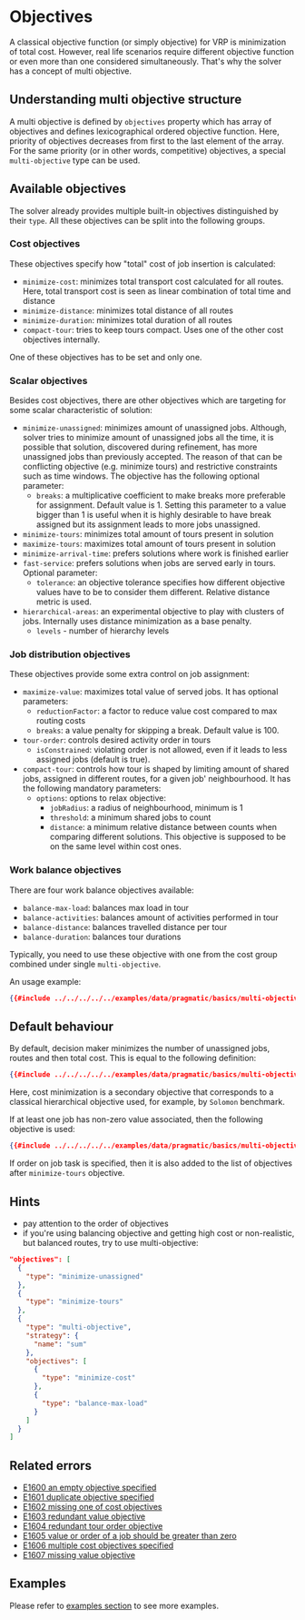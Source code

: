 # Objectives

A classical objective function (or simply objective) for VRP is minimization of total cost. However, real life scenarios
require different objective function or even more than one considered simultaneously. That's why the solver has a concept
of multi objective.


## Understanding multi objective structure

A multi objective is defined by `objectives` property which has array of objectives and defines lexicographical ordered
objective function. Here, priority of objectives decreases from first to the last element of the array. For the same
priority (or in other words, competitive) objectives, a special `multi-objective` type can be used.


## Available objectives

The solver already provides multiple built-in objectives distinguished by their `type`. All these objectives can be
split into the following groups.

### Cost objectives

These objectives specify how "total" cost of job insertion is calculated:

* `minimize-cost`: minimizes total transport cost calculated for all routes. Here, total transport cost is seen as linear
  combination of total time and distance
* `minimize-distance`: minimizes total distance of all routes
* `minimize-duration`: minimizes total duration of all routes
* `compact-tour`: tries to keep tours compact. Uses one of the other cost objectives internally.

One of these objectives has to be set and only one.

### Scalar objectives

Besides cost objectives, there are other objectives which are targeting for some scalar characteristic of solution:

* `minimize-unassigned`: minimizes amount of unassigned jobs. Although, solver tries to minimize amount of
unassigned jobs all the time, it is possible that solution, discovered during refinement, has more unassigned jobs than
previously accepted. The reason of that can be conflicting objective (e.g. minimize tours) and restrictive
constraints such as time windows. The objective has the following optional parameter:
    * `breaks`: a multiplicative coefficient to make breaks more preferable for assignment. Default value is 1. Setting
     this parameter to a value bigger than 1 is useful when it is highly desirable to have break assigned but its
     assignment leads to more jobs unassigned.
* `minimize-tours`: minimizes total amount of tours present in solution
* `maximize-tours`: maximizes total amount of tours present in solution
* `minimize-arrival-time`: prefers solutions where work is finished earlier
* `fast-service`: prefers solutions when jobs are served early in tours. Optional parameter:
  *  `tolerance`: an objective tolerance specifies how different objective values have to be to consider them different.
      Relative distance metric is used.
* `hierarchical-areas`: an experimental objective to play with clusters of jobs. Internally uses distance minimization as
  a base penalty.
  * `levels` - number of hierarchy levels

### Job distribution objectives

These objectives provide some extra control on job assignment:

* `maximize-value`: maximizes total value of served jobs. It has optional parameters:
    * `reductionFactor`: a factor to reduce value cost compared to max routing costs
    * `breaks`: a value penalty for skipping a break. Default value is 100.
* `tour-order`: controls desired activity order in tours
    * `isConstrained`: violating order is not allowed, even if it leads to less assigned jobs (default is true).
* `compact-tour`: controls how tour is shaped by limiting amount of shared jobs, assigned in different routes,
    for a given job' neighbourhood. It has the following mandatory parameters:
   *  `options`: options to relax objective:
       - `jobRadius`: a radius of neighbourhood, minimum is 1
       - `threshold`: a minimum shared jobs to count
       - `distance`:  a minimum relative distance between counts when comparing different solutions.
   This objective is supposed to be on the same level within cost ones.


### Work balance objectives

There are four work balance objectives available:

* `balance-max-load`: balances max load in tour
* `balance-activities`: balances amount of activities performed in tour
* `balance-distance`: balances travelled distance per tour
* `balance-duration`: balances tour durations

Typically, you need to use these objective with one from the cost group combined under single `multi-objective`.

An usage example:

```json
{{#include ../../../../../examples/data/pragmatic/basics/multi-objective.balance-load.problem.json:148:161}}
```

## Default behaviour

By default, decision maker minimizes the number of unassigned jobs, routes and then total cost. This is equal to the
following definition:

```json
{{#include ../../../../../examples/data/pragmatic/basics/multi-objective.default.problem.json:141:151}}
```

Here, cost minimization is a secondary objective that corresponds to a classical hierarchical objective used, for example,
by `Solomon` benchmark.

If at least one job has non-zero value associated, then the following objective is used:

```json
{{#include ../../../../../examples/data/pragmatic/basics/multi-objective.maximize-value.problem.json:143:156}}
```

If order on job task is specified, then it is also added to the list of objectives after `minimize-tours` objective.


## Hints

* pay attention to the order of objectives
* if you're using balancing objective and getting high cost or non-realistic, but balanced routes, try to use multi-objective:

```json
"objectives": [
  {
    "type": "minimize-unassigned"
  },
  {
    "type": "minimize-tours"
  },
  {
    "type": "multi-objective",
    "strategy": {
      "name": "sum"
    },
    "objectives": [
      {
        "type": "minimize-cost"
      },
      {
        "type": "balance-max-load"
      }
    ]
  }
]
```

## Related errors

* [E1600 an empty objective specified](../errors/index.md#e1600)
* [E1601 duplicate objective specified](../errors/index.md#e1601)
* [E1602 missing one of cost objectives](../errors/index.md#e1602)
* [E1603 redundant value objective](../errors/index.md#e1603)
* [E1604 redundant tour order objective](../errors/index.md#e1604)
* [E1605 value or order of a job should be greater than zero](../errors/index.md#e1605)
* [E1606 multiple cost objectives specified](../errors/index.md#e1606)
* [E1607 missing value objective](../errors/index.md#e1607)


## Examples

Please refer to [examples section](../../../examples/pragmatic/objectives/index.md) to see more examples.
